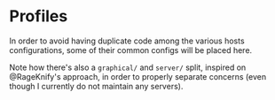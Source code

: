 # Profiles

In order to avoid having duplicate code among the various hosts configurations,
some of their common configs will be placed here.

Note how there's also a `graphical/` and `server/` split, inspired on @RageKnify's
approach, in order to properly separate concerns (even though I currently do not
maintain any servers).

